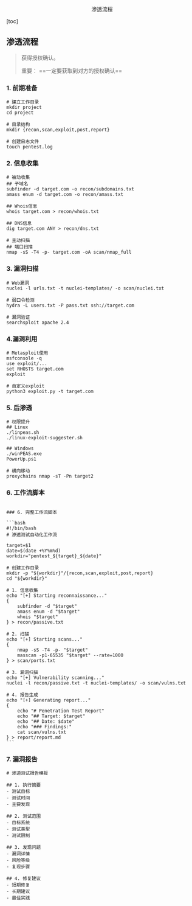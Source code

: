 <center>渗透流程</center>



[toc]







## 渗透流程

> 获得授权确认。
>
> 重要： ==一定要获取到对方的授权确认==







### 1. 前期准备

```shell
# 建立工作目录
mkdir project
cd project

# 目录结构
mkdir {recon,scan,exploit,post,report}

# 创建日志文件
touch pentest.log
```





### 2. 信息收集

```shell
# 被动收集
## 子域名 
subfinder -d target.com -o recon/subdomains.txt
amass enum -d target.com -o recon/amass.txt

## Whois信息
whois target.com > recon/whois.txt

## DNS信息
dig target.com ANY > recon/dns.txt

# 主动扫描
## 端口扫描
nmap -sS -T4 -p- target.com -oA scan/nmap_full
```





### 3. 漏洞扫描

```shell
# Web漏洞
nuclei -l urls.txt -t nuclei-templates/ -o scan/nuclei.txt

# 弱口令检测
hydra -L users.txt -P pass.txt ssh://target.com

# 漏洞验证
searchsploit apache 2.4
```







### 4.漏洞利用

```shell
# Metasploit使用
msfconsole -q
use exploit/...
set RHOSTS target.com
exploit

# 自定义exploit
python3 exploit.py -t target.com
```





### 5. 后渗透

```shell
# 权限提升
## Linux
./linpeas.sh
./linux-exploit-suggester.sh

## Windows
./winPEAS.exe
PowerUp.ps1

# 横向移动
proxychains nmap -sT -Pn target2
```





### 6. 工作流脚本

````shell

### 6. 完整工作流脚本

```bash
#!/bin/bash
# 渗透测试自动化工作流

target=$1
date=$(date +%Y%m%d)
workdir="pentest_${target}_${date}"

# 创建工作目录
mkdir -p "${workdir}"/{recon,scan,exploit,post,report}
cd "${workdir}"

# 1. 信息收集
echo "[+] Starting reconnaissance..."
{
    subfinder -d "$target"
    amass enum -d "$target"
    whois "$target"
} > recon/passive.txt

# 2. 扫描
echo "[+] Starting scans..."
{
    nmap -sS -T4 -p- "$target"
    masscan -p1-65535 "$target" --rate=1000
} > scan/ports.txt

# 3. 漏洞扫描
echo "[+] Vulnerability scanning..."
nuclei -l recon/passive.txt -t nuclei-templates/ -o scan/vulns.txt

# 4. 报告生成
echo "[+] Generating report..."
{
    echo "# Penetration Test Report"
    echo "## Target: $target"
    echo "## Date: $date"
    echo "### Findings:"
    cat scan/vulns.txt
} > report/report.md
```

````





### 7. 漏洞报告

```shell
# 渗透测试报告模板

## 1. 执行摘要
- 测试目标
- 测试时间
- 主要发现

## 2. 测试范围
- 目标系统
- 测试类型
- 测试限制

## 3. 发现问题
- 漏洞详情
- 风险等级
- 复现步骤

## 4. 修复建议
- 短期修复
- 长期建议
- 最佳实践
```


